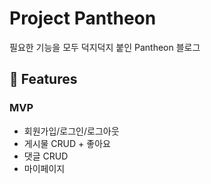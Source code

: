 # Project Pantheon

필요한 기능을 모두 덕지덕지 붙인 Pantheon 블로그

## 🚀 Features

### MVP

- 회원가입/로그인/로그아웃
- 게시물 CRUD + 좋아요
- 댓글 CRUD
- 마이페이지
